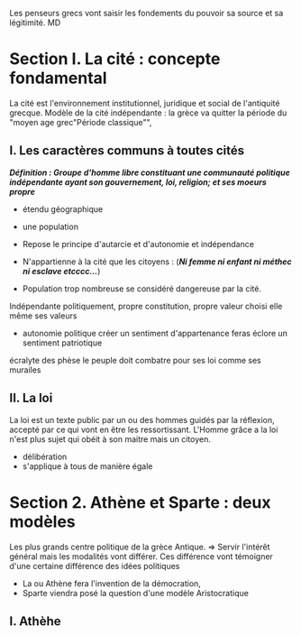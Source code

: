 Les penseurs grecs vont saisir les fondements du pouvoir sa source et sa légitimité.
MD
# Section I. La cité : concepte fondamental
La cité est l'environnement institutionnel, juridique et social de l'antiquité grecque.
Modèle de la cité indépendante : la grèce va quitter la période du "moyen age grec"Période classique"", 

## I. Les caractères communs à toutes cités

***Définition : Groupe d'homme libre constituant une communauté politique indépendante ayant son gouvernement, loi, religion; et ses moeurs propre***
- étendu géographique
- une population
- Repose le principe d'autarcie et d'autonomie et indépendance

- N'appartienne à la cité que les citoyens : (***Ni femme ni enfant ni méthec ni esclave etcccc...***)

- Population trop nombreuse se considéré dangereuse par la cité.

Indépendante politiquement, propre constitution, propre valeur choisi elle même ses valeurs 

- autonomie politique 
créer un sentiment d'appartenance feras éclore un sentiment patriotique

écralyte des phèse le peuple doit combatre pour ses loi comme ses murailes
## II. La loi
La loi est un texte public par un ou des hommes guidés par la réflexion, accepté par ce qui vont en être les ressortissant.
L'Homme grâce a la loi n'est plus sujet qui obéit à son maitre mais un citoyen.
- délibération 
- s'applique à tous de manière égale

# Section 2. Athène et Sparte : deux modèles
Les plus grands centre politique de la grèce Antique. => Servir l'intérêt général mais les modalités vont différer. Ces différence vont témoigner d'une certaine différence des idées politiques
- La ou Athène fera l'invention de la démocration,
- Sparte viendra posé la question d'une modèle Aristocratique

## I. Athèhe